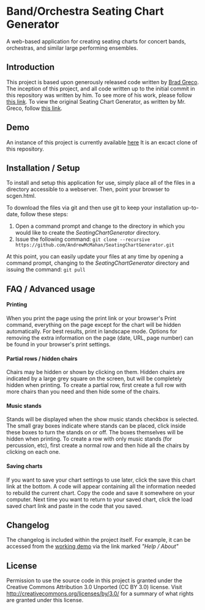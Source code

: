 # Band/Orchestra Seating Chart Generator
A web-based application for creating seating charts for concert bands, orchestras, and similar large performing ensembles.


## Introduction
This project is based upon generously released code written by [Brad Greco](https://www.bgreco.net/about).   The inception of this project, and all code written up to the initial commit in this repository was written by him.   To see more of his work, please follow [this link](https://www.bgreco.net/).   To view the original Seating Chart Generator, as written by Mr. Greco, follow [this link](https://www.bgreco.net/band/).


## Demo
An instance of this project is currently available [here](http://www.amcmahan.com/SeatingChartGenerator/)   It is an excact clone of this repository.

## Installation / Setup
To install and setup this application for use, simply place all of the files in a directory accessible to a webserver.   Then, point your browser to scgen.html.

To download the files via git and then use git to keep your installation up-to-date, follow these steps:

1. Open a command prompt and change to the directory in which you would like to create the *SeatingChartGenerator* directory.
2. Issue the following command: `git clone --recursive https://github.com/AndrewMcMahan/SeatingChartGenerator.git`

At this point, you can easily update your files at any time by opening a command prompt, changing to the *SeatingChartGenerator* directory and issuing the command: `git pull`

## FAQ / Advanced usage
#### Printing
When you print the page using the print link or your browser's Print command, everything on the page except for the chart will be hidden automatically. For best results, print in landscape mode.
Options for removing the extra information on the page (date, URL, page number) can be found in your browser's print settings.
#### Partial rows / hidden chairs
Chairs may be hidden or shown by clicking on them. Hidden chairs are indicated by a large grey square on the screen, but will be completely hidden when printing.
To create a partial row, first create a full row with more chairs than you need and then hide some of the chairs.
#### Music stands
Stands will be displayed when the show music stands checkbox is selected. The small gray boxes indicate where stands can be placed, click inside these boxes to turn the stands on or off. The boxes themselves will be hidden when printing.
To create a row with only music stands (for percussion, etc), first create a normal row and then hide all the chairs by clicking on each one.
#### Saving charts
If you want to save your chart settings to use later, click the save this chart link at the bottom. A code will appear containing all the information needed to rebuild the current chart. Copy the code and save it somewhere on your computer. Next time you want to return to your saved chart, click the load saved chart link and paste in the code that you saved.

## Changelog
The changelog is included within the project itself.   For example, it can be accessed from the [working demo](http://www.amcmahan.com/SeatingChartGenerator/) via the link marked *"Help / About"*

## License
Permission to use the source code in this project is granted under the Creative Commons Attribution 3.0 Unported (CC BY 3.0) license. Visit http://creativecommons.org/licenses/by/3.0/ for a summary of what rights are granted under this license.
